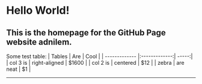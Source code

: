 # Hello World!

## This is the homepage for the GitHub Page website adnilem. 

Some test table:
| Tables        | Are           | Cool  |
| ------------- |:-------------:| -----:|
| col 3 is      | right-aligned | $1600 |
| col 2 is      | centered      |   $12 |
| zebra         | are neat      |    $1 |

***
